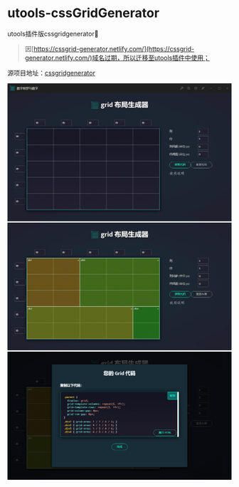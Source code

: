 # utools-cssGridGenerator

utools插件版cssgridgenerator🐶

> 因[https://cssgrid-generator.netlify.com/](https://cssgrid-generator.netlify.com/)域名过期，所以迁移至utools插件中使用；

源项目地址：[cssgridgenerator](https://github.com/sdras/cssgridgenerator)

![CSS Grid Generator1](./poster/1.png)
![CSS Grid Generator2](./poster/2.png)
![CSS Grid Generator3](./poster/3.png)